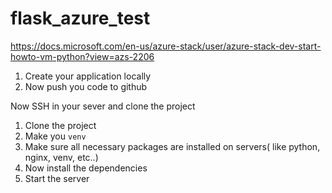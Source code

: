 # flask_azure_test

https://docs.microsoft.com/en-us/azure-stack/user/azure-stack-dev-start-howto-vm-python?view=azs-2206

1. Create your application locally
2. Now push you code to github

Now SSH in your sever and clone the project
1. Clone the project 
2. Make you `venv`
3. Make sure all necessary packages are installed on servers( like python, nginx, venv, etc..)
4. Now install the dependencies
5. Start the server
